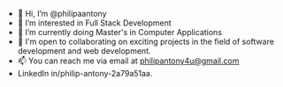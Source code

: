 - 👋 Hi, I’m @philipaantony
- 👀 I’m interested in Full Stack Development
- 🌱 I’m currently doing Master's in Computer Applications
- 💞️ I'm open to collaborating on exciting projects in the field of software development and web development.
- 📫 You can reach me via email at philipantony4u@gmail.com 
- LinkedIn in/philip-antony-2a79a51aa.

<!---
philipaantony/philipaantony is a ✨ special ✨ repository because its `README.md` (this file) appears on your GitHub profile.
You can click the Preview link to take a look at your changes.
--->
